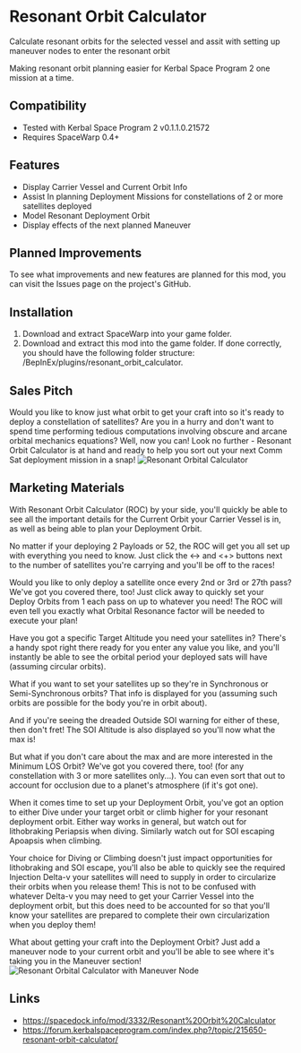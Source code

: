 # Resonant Orbit Calculator
Calculate resonant orbits for the selected vessel and assit with setting up maneuver nodes to enter the resonant orbit

Making resonant orbit planning easier for Kerbal Space Program 2 one mission at a time.

## Compatibility
* Tested with Kerbal Space Program 2 v0.1.1.0.21572
* Requires SpaceWarp 0.4+
## Features
* Display Carrier Vessel and Current Orbit Info
* Assist In planning Deployment Missions for constellations of 2 or more satellites deployed
* Model Resonant Deployment Orbit
* Display effects of the next planned Maneuver
## Planned Improvements
To see what improvements and new features are planned for this mod, you can visit the Issues page on the project's GitHub.
## Installation
1. Download and extract SpaceWarp into your game folder.
1. Download and extract this mod into the game folder. If done correctly, you should have the following folder structure: <KSP Folder>/BepInEx/plugins/resonant_orbit_calculator.
## Sales Pitch
Would you like to know just what orbit to get your craft into so it's ready to deploy a constellation of satellites? Are you in a hurry and don't want to spend time performing tedious computations involving obscure and arcane orbital mechanics equations? Well, now you can! Look no further - Resonant Orbit Calculator is at hand and ready to help you sort out your next Comm Sat deployment mission in a snap!
![Resonant Orbital Calculator](https://i.imgur.com/GyUCRZ5.png)
## Marketing Materials
With Resonant Orbit Calculator (ROC) by your side, you'll quickly be able to see all the important details for the Current Orbit your Carrier Vessel is in, as well as being able to plan your Deployment Orbit.

No matter if your deploying 2 Payloads or 52, the ROC will get you all set up with everything you need to know. Just click the <-> and <+> buttons next to the number of satellites you're carrying and you'll be off to the races!

Would you like to only deploy a satellite once every 2nd or 3rd or 27th pass? We've got you covered there, too! Just click away to quickly set your Deploy Orbits from 1 each pass on up to whatever you need! The ROC will even tell you exactly what Orbital Resonance factor will be needed to execute your plan!

Have you got a specific Target Altitude you need your satellites in? There's a handy spot right there ready for you enter any value you like, and you'll instantly be able to see the orbital period your deployed sats will have (assuming circular orbits).

What if you want to set your satellites up so they're in Synchronous or Semi-Synchronous orbits? That info is displayed for you (assuming such orbits are possible for the body you're in orbit about).

And if you're seeing the dreaded Outside SOI warning for either of these, then don't fret! The SOI Altitude is also displayed so you'll now what the max is!

But what if you don't care about the max and are more interested in the Minimum LOS Orbit? We've got you covered there, too! (for any constellation with 3 or more satellites only...). You can even sort that out to account for occlusion due to a planet's atmosphere (if it's got one).

When it comes time to set up your Deployment Orbit, you've got an option to either Dive under your target orbit or climb higher for your resonant deployment orbit. Either way works in general, but watch out for lithobraking Periapsis when diving. Similarly watch out for SOI escaping Apoapsis when climbing.

Your choice for Diving or Climbing doesn't just impact opportunities for lithobraking and SOI escape, you'll also be able to quickly see the required Injection Delta-v your satellites will need to supply in order to circularize their orbits when you release them! This is not to be confused with whatever Delta-v you may need to get your Carrier Vessel into the deployment orbit, but this does need to be accounted for so that you'll know your satellites are prepared to complete their own circularization when you deploy them!

What about getting your craft into the Deployment Orbit? Just add a maneuver node to your current orbit and you'll be able to see where it's taking you in the Maneuver section!
![Resonant Orbital Calculator with Maneuver Node](https://i.imgur.com/zdYNNVt.png)
## Links
* https://spacedock.info/mod/3332/Resonant%20Orbit%20Calculator
* https://forum.kerbalspaceprogram.com/index.php?/topic/215650-resonant-orbit-calculator/
